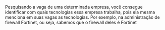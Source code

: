 Pesquisando a vaga de uma determinada empresa, você consegue identificar com quais tecnologias essa empresa trabalha, pois ela mesma menciona em suas vagas as tecnologias. Por exemplo, na administração de firewall Fortinet, ou seja, sabemos que o firewall deles é Fortinet
